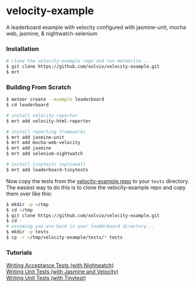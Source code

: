 velocity-example
================

A leaderboard example with velocity configured with jasmine-unit, mocha web, jasmine, &amp; nightwatch-selenium


### Installation

```sh
# clone the velocity-example repo and run meteorite...
$ git clone https://github.com/xolvio/velocity-example.git
$ mrt
```


### Building From Scratch  

```sh
$ meteor create --example leaderboard
$ cd leaderboard

# install velocity reporter
$ mrt add velocity-html-reporter

# install reporting frameworks
$ mrt add jasmine-unit
$ mrt add mocha-web-velocity
$ mrt add jasmine
$ mrt add selenium-nightwatch

# install tinytests (optional)
$ mrt add leaderboard-tinytests
```

Now copy the tests from the [velocity-example repo](https://github.com/xolvio/velocity-example/tree/master/tests) to your `tests` directory.
The easiest way to do this is to clone the velocity-example repo and copy them over like this:

```sh
$ mkdir -p ~/tmp
$ cd ~/tmp
$ git clone https://github.com/xolvio/velocity-example.git
$ cd -
# assuming you are back in your leaderboard directory...
$ mkdir -p tests
$ cp -r ~/tmp/velocity-example/tests/* tests
```


### Tutorials  

[Writing Acceptance Tests (with Nightwatch)](https://github.com/awatson1978/meteor-cookbook/blob/master/cookbook/writing.acceptance.test.md)  
[Writing Unit Tests (with Jasmine and Velocity)](https://github.com/awatson1978/meteor-cookbook/blob/master/cookbook/writing.unit.tests.with.jasmine.md)  
[Writing Unit Tests (with Tinytest)](https://github.com/awatson1978/meteor-cookbook/blob/master/cookbook/writing.unit.tests.md)  
